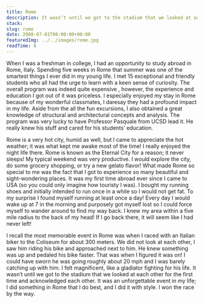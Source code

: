 ```yaml
---
title: Rome
description: It wasn’t until we got to the stadium that we looked at each other for the first time and acknowledged each other. It was an unforgettable event in my life; I did something in Rome that I do best, and I did it with style. I won the race by the way. 
stack:
slug: rome
date: 2008-07-01T00:00:00+00:00
featuredImg: ../../images/rome.jpg
readTime: 6
---
```


When I was a freshman in college, I had an opportunity to study abroad in Rome, Italy. Spending five weeks in Rome that summer was one of the smartest things I ever did in my young life. I met 15 exceptional and friendly students who all had the urge to learn with a keen sense of curiosity. The overall program was indeed quite expensive , however, the experience and education I got out of it was priceless. I especially enjoyed my stay in Rome because of my wonderful classmates, I daresay they had a profound impact in my life. Aside from the all the fun excursions, I also obtained a great knowledge of structural and architectural concepts and analysis. The program was very lucky to have Professor Pasquale from UCSD lead it. He really knew his stuff and cared for his students’ education.

Rome is a very hot city, humid as well, but I came to appreciate the hot weather; it was what kept me awake most of the time! I really enjoyed the night life there. Rome is known as the Eternal City for a reason; it never sleeps! My typical weekend was very productive. I would explore the city, do some grocery shopping, or try a new gelato flavor! What made Rome so special to me was the fact that I got to experience so many beautiful and sight-wondering places. It was my first time abroad ever since I came to USA (so you could only imagine how touristy I was). I bought my running shoes and initially intended to run once in a while so I would not get fat. To my surprise I found myself running at least once a day! Every day I would wake up at 7 in the morning and purposely got myself lost so I could force myself to wander around to find my way back. I knew my area within a five mile radius to the back of my head! If I go back there, it will seem like I had never left!

I recall the most memorable event in Rome was when I raced with an Italian biker to the Coliseum for about 300 meters. We did not look at each other, I saw him riding his bike and approached next to him. He knew something was up and pedaled his bike faster. That was when I figured it was on! I could have sworn he was going roughly about 20 mph and I was barely catching up with him. I felt magnificent, like a gladiator fighting for his life. It wasn’t until we got to the stadium that we looked at each other for the first time and acknowledged each other. It was an unforgettable event in my life; I did something in Rome that I do best, and I did it with style. I won the race by the way. 
